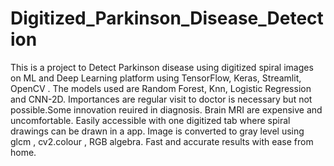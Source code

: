 # Digitized_Parkinson_Disease_Detection
This is a project to Detect Parkinson disease using digitized spiral images on ML and Deep Learning platform using TensorFlow, Keras, Streamlit, OpenCV . The models used are Random Forest, Knn, Logistic Regression and CNN-2D.
Importances are regular visit to doctor is necessary but not possible.Some innovation reuired in diagnosis.
Brain MRI are expensive and uncomfortable.
Easily accessible with one digitized tab where spiral drawings can be drawn in a app.
Image is converted to gray level using glcm , cv2.colour , RGB algebra.
Fast and accurate results with ease from home.
